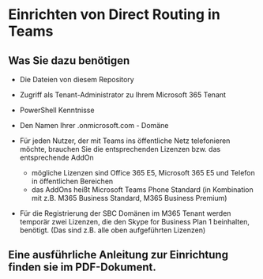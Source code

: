 # Einrichten von Direct Routing in Teams

## Was Sie dazu benötigen

- Die Dateien von diesem Repository
- Zugriff als Tenant-Administrator zu Ihrem Microsoft 365 Tenant
- PowerShell Kenntnisse
- Den Namen Ihrer .onmicrosoft.com - Domäne

- Für jeden Nutzer, der mit Teams ins öffentliche Netz telefonieren möchte, brauchen Sie die entsprechenden Lizenzen
  bzw. das entsprechende AddOn
  - mögliche Lizenzen sind Office 365 E5, Microsoft 365 E5 und Telefon in öffentlichen Bereichen
  - das AddOns heißt Microsoft Teams Phone Standard (in Kombination mit z.B. M365 Business Standard, M365 Business Premium)
- Für die Registrierung der SBC Domänen im M365 Tenant werden temporär zwei Lizenzen, die den Skype for 
Business Plan 1 beinhalten, benötigt. (Das sind z.B. alle oben aufgeführten Lizenzen)

## Eine ausführliche Anleitung zur Einrichtung finden sie im PDF-Dokument.
